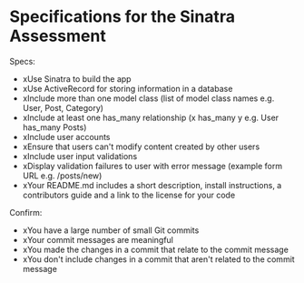<h1>Specifications for the Sinatra Assessment</h1>
Specs:
 <ul>
 <li>xUse Sinatra to build the app</li>
 <li>xUse ActiveRecord for storing information in a database </li>
 <li>xInclude more than one model class (list of model class names e.g. User, Post, Category)</li>
 <li>xInclude at least one has_many relationship (x has_many y e.g. User has_many Posts)</li>
 <li> xInclude user accounts </li>
 <li> xEnsure that users can't modify content created by other users </li>
 <li>xInclude user input validations </li>
 <li> xDisplay validation failures to user with error message (example form URL e.g. /posts/new) </li>
 <li>xYour README.md includes a short description, install instructions, a contributors guide and a link to the license for your code </li>
 </ul>
 
Confirm:
 <ul>
 <li>xYou have a large number of small Git commits</li>
 <li>xYour commit messages are meaningful</li>
 <li>xYou made the changes in a commit that relate to the commit message</li>
 <li>xYou don't include changes in a commit that aren't related to the commit message</li>
 </ul>